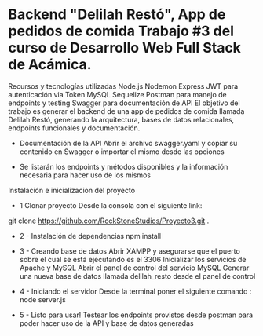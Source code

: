 # Backend "Delilah Restó", App de pedidos de comida Trabajo #3 del curso de Desarrollo Web Full Stack de Acámica.

Recursos y tecnologías utilizadas Node.js Nodemon Express JWT para autenticación via Token MySQL Sequelize Postman para manejo de endpoints y testing Swagger para documentación de API El objetivo del trabajo es generar el backend de una app de pedidos de comida llamada Delilah Restó, generando la arquitectura, bases de datos relacionales, endpoints funcionales y documentación.

- Documentación de la API Abrir el archivo swagger.yaml y copiar su contenido en Swagger o importar el mismo desde las opciones

- Se listarán los endpoints y métodos disponibles y la información necesaria para hacer uso de los mismos

Instalación e inicializacion del proyecto 
- 1 Clonar proyecto Desde la consola con el siguiente link:

git clone https://github.com/RockStoneStudios/Proyecto3.git .

- 2 - Instalación de dependencias npm install 
- 3 - Creando base de datos Abrir XAMPP y asegurarse que el puerto sobre el cual se está ejecutando es el 3306 Inicializar los servicios de Apache y MySQL Abrir el panel de control del servicio MySQL Generar una nueva base de datos llamada delilah_resto desde el panel de control
- 4 - Iniciando el servidor Desde la terminal poner el siguiente comando : node server.js

- 5 - Listo para usar! Testear los endpoints provistos desde postman para poder hacer uso de la API y base de datos generadas

